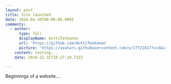 ```yaml
---
layout: post
title: Site launched
date: 2016-04-30T00:00:00.000Z
comments:
  - author:
      type: full
      displayName: AnttiTenkanen
      url: 'https://github.com/AnttiTenkanen'
      picture: 'https://avatars.githubusercontent.com/u/17721617?v=3&s=73'
    content: testing...
    date: 2016-12-31T10:27:10.732Z

---
```


Beginnings of a website....
